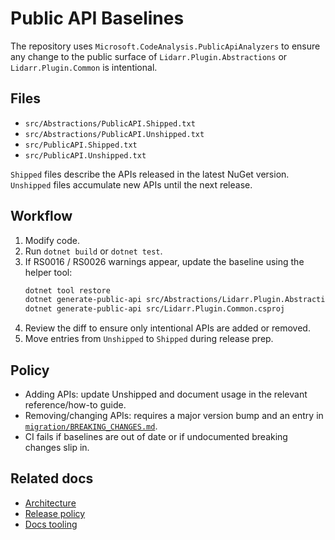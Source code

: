 # Public API Baselines

The repository uses `Microsoft.CodeAnalysis.PublicApiAnalyzers` to ensure any change to the public surface of `Lidarr.Plugin.Abstractions` or `Lidarr.Plugin.Common` is intentional.

## Files
- `src/Abstractions/PublicAPI.Shipped.txt`
- `src/Abstractions/PublicAPI.Unshipped.txt`
- `src/PublicAPI.Shipped.txt`
- `src/PublicAPI.Unshipped.txt`

`Shipped` files describe the APIs released in the latest NuGet version. `Unshipped` files accumulate new APIs until the next release.

## Workflow
1. Modify code.
2. Run `dotnet build` or `dotnet test`.
3. If RS0016 / RS0026 warnings appear, update the baseline using the helper tool:
   ```bash
   dotnet tool restore
   dotnet generate-public-api src/Abstractions/Lidarr.Plugin.Abstractions.csproj
   dotnet generate-public-api src/Lidarr.Plugin.Common.csproj
   ```
4. Review the diff to ensure only intentional APIs are added or removed.
5. Move entries from `Unshipped` to `Shipped` during release prep.

## Policy
- Adding APIs: update Unshipped and document usage in the relevant reference/how-to guide.
- Removing/changing APIs: requires a major version bump and an entry in [`migration/BREAKING_CHANGES.md`](../migration/BREAKING_CHANGES.md).
- CI fails if baselines are out of date or if undocumented breaking changes slip in.

## Related docs
- [Architecture](../concepts/ARCHITECTURE.md)
- [Release policy](../dev-guide/RELEASE_POLICY.md)
- [Docs tooling](../dev-guide/TESTING_DOCS.md)
